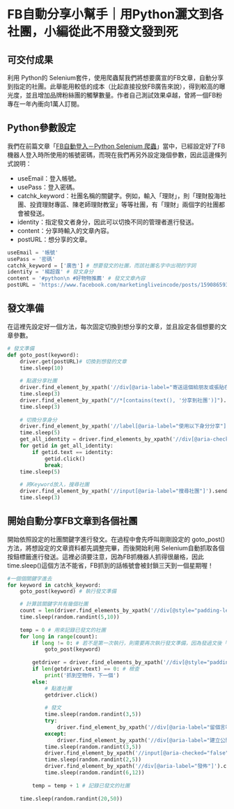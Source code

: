 # FB自動分享小幫手｜用Python灑文到各社團，小編從此不用發文發到死
## 可交付成果
利用 Python的 Selenium套件，使用爬蟲幫我們將想要廣宣的FB文章，自動分享到指定的社團。此舉能用較低的成本（比起直接投放FB廣告來說），得到較高的曝光度，並且增加品牌粉絲團的觸擊數量。作者自己測試效果卓越，曾將一個FB粉專在一年內衝向1萬人訂閱。
## Python參數設定
我們在前篇文章「[FB自動登入－Python Selenium 爬蟲](/classification/crawler_king/85)」當中，已經設定好了FB機器人登入時所使用的帳號密碼，而現在我們再另外設定幾個參數，因此這邊條列式說明：
* useEmail：登入帳號。
* usePass：登入密碼。
* catchk_keyword：社團名稱的關鍵字。例如，輸入「理財」，則「理財股海社團、投資理財專區、陳老師理財教室」等等社團，有「理財」兩個字的社團都會被發送。
* identity：指定發文者身分，因此可以切換不同的管理者進行發送。
* content：分享時輸入的文章內容。
* postURL：想分享的文章。

```python
useEmail = '帳號'
usePass = '密碼'
catchk_keyword = ['廣告'] # 想要發文的社團，而該社團名字中出現的字詞
identity = '楊超霆' # 發文身分
content = '#python\n #好物物推薦' # 發文文章內容
postURL = 'https://www.facebook.com/marketingliveincode/posts/1590865937778957' #所分享的文章
```

## 發文準備
在這裡先設定好一個方法，每次固定切換到想分享的文章，並且設定各個想要的文章參數。

```python
# 發文準備
def goto_post(keyword):
    driver.get(postURL)# 切換到想發的文章
    time.sleep(10)
    
    # 點選分享社團
    driver.find_element_by_xpath('//div[@aria-label="寄送這個給朋友或張貼在你的動態時報中。"]').click()
    time.sleep(3)
    driver.find_element_by_xpath("//*[contains(text(), '分享到社團')]").click()
    time.sleep(3)
    
    # 切換分享身分
    driver.find_element_by_xpath('//label[@aria-label="使用以下身分分享"]').send_keys('\ue015')
    time.sleep(5)
    get_all_identity = driver.find_elements_by_xpath('//div[@aria-checked="false"]')
    for getid in get_all_identity:
        if getid.text == identity:
            getid.click()
            break;
    time.sleep(5)
    
    # 將Keyword放入，搜尋社團
    driver.find_element_by_xpath('//input[@aria-label="搜尋社團"]').send_keys(keyword)
    time.sleep(3)
```
## 開始自動分享FB文章到各個社團
開始依照設定的社團關鍵字進行發文。在過程中會先呼叫剛剛設定的 goto_post()方法，將想設定的文章資料都先調整完畢，而後開始利用 Selenium自動抓取各個按鈕標籤進行發送。這裡必須要注意，因為FB抓機器人抓得很嚴格，因此 time.sleep()這個方法不能省，FB抓到的話帳號會被封鎖三天到一個星期喔！

```python
#一個個關鍵字進去
for keyword in catchk_keyword:
    goto_post(keyword) # 執行發文準備

    # 計算該關鍵字共有幾個社團
    count = len(driver.find_elements_by_xpath('//div[@style="padding-left: 8px; padding-right: 8px;"]/div[@role="button"]'))
    time.sleep(random.randint(5,10))
    
    temp = 0 # 用來記錄已發文的社團
    for long in range(count):
        if long != 0: # 若不是第一次執行，則需要再次執行發文準備，因為發過文後「分享」按鈕會消失
            goto_post(keyword) 
            
        getdriver = driver.find_elements_by_xpath('//div[@style="padding-left: 8px; padding-right: 8px;"]/div[@role="button"]')[temp]
        if len(getdriver.text) == 0: # 檢查
            print('抓到空物件，下一個')
        else:
            # 點進社團
            getdriver.click()
            
            # 發文
            time.sleep(random.randint(3,5))
            try:
                driver.find_element_by_xpath('//div[@aria-label="留個言吧......"]').send_keys(content)
            except:
                driver.find_element_by_xpath('//div[@aria-label="建立公開貼文……"]').send_keys(content)
            time.sleep(random.randint(3,5))
            driver.find_element_by_xpath('//input[@aria-checked="false"]').click()
            time.sleep(random.randint(2,5))
            driver.find_element_by_xpath('//div[@aria-label="發佈"]').click()
            time.sleep(random.randint(6,12))
        
        temp = temp + 1 # 記錄已發文的社團
        
    time.sleep(random.randint(20,50))
```
